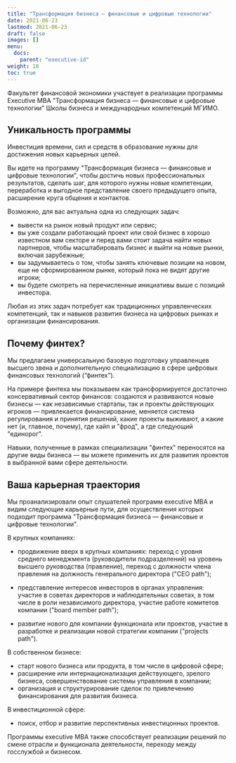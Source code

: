 ```yaml
---
title: "Трансформация бизнеса — финансовые и цифровые технологии"
date: 2021-06-23
lastmod: 2021-06-23
draft: false
images: []
menu:
  docs:
    parent: "executive-id"
weight: 10
toc: true
---
```


Факультет финансовой экономики участвует
в реализации программы Executive MBA
"Трансформация бизнеса — финансовые и цифровые технологии"
Школы бизнеса и международных компетенций МГИМО.

## Уникальность программы

Инвестиция времени, сил и средств в образование нужны для достижения новых карьерных целей.

Вы идете на программу "Трансформация бизнеса — финансовые и цифровые технологии", чтобы достичь новых профессиональных результатов, сделать шаг, для которого нужны новые компетенции, переработка и выгодное представление своего предыдущего опыта, расширение круга общения и контактов.

Возможно, для вас актуальна одна из следующих задач:

- вывести на рынок новый продукт или сервис;
- вы уже создали работающий проект или свой бизнес в хорошо известном вам секторе и перед вами стоит задача найти новых партнеров, чтобы масштабировать бизнес и выйти на новые рынки, включая зарубежные;
- вы задумываетесь о том, чтобы занять ключевые позиции на новом, еще не сформированном рынке, который пока не видят другие игроки;
- вы будете смотреть на перечисленные инициативы выше с позиций инвестора.

Любая из этих задач потребует как традиционных управленческих компетенций, так и навыков развития бизнеса на цифровых рынках и организации финансирования.

## Почему финтех?

Мы предлагаем универсальную базовую подготовку управленцев высшего звена и дополнительную специализацию в сфере цифровых финансовых технологий (“финтех”).

На примере финтеха мы показываем как трансформируется достаточно консервативный сектор финансов: создаются и развиваются новые бизнесы — как независимые стартапы, так и проекты действующих игроков — привлекается финансирование, меняется система регулирования и принятия решений, какие проекты выживают, а какие нет (и, главное, почему), где хайп и "фрод", а где следующий "единорог".

Навыки, полученные в рамках специализации "финтех" переносятся на другие виды бизнеса — вы можете применить их для развития проектов в выбранной вами сфере деятельности.

## Ваша карьерная траектория

Мы проанализировали опыт слушателей программ executive MBA и видим следующие карьерные пути, для осуществления которых подходит программа "Трансформация бизнеса — финансовые и цифровые технологии".

В крупных компаниях:

- продвижение вверх в крупных компаниях: переход с уровня среднего менеджмента (руководители подразделений) на уровень высшего руководства (правление), переход с должности члена правления на должность генерального директора ("CEO path");

- представление интересов инвесторов в органах управления: участие в советах директоров и наблюдательных советах, в том числе в роли независимого директора, участие работе комитетов компании ("board member path");

- развитие нового для компании функционала или проектов, участие в разработке и реализации новой стратегии компании ("projects path").

В собственном бизнесе:

- cтарт нового бизнеса или продукта, в том числе в цифровой сфере;
- расширение или интернационализация действующего, зрелого бизнеса, совершенствование системы управления в компании;
- организация и структурирование сделок по привлечению финансирования для развития бизнеса.

В инвестиционной сфере:

- поиск, отбор и развитие перспективных инвестицонных проектов.

Программы executive MBA также способствует реализации решений по смене отрасли и функционала деятельности, переходу между госслужбой и бизнесом.

<!--

## Научный руководитель программы

## Запись на программу

-->
